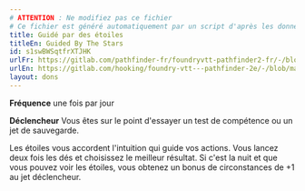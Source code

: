 ```yaml
---
# ATTENTION : Ne modifiez pas ce fichier
# Ce fichier est généré automatiquement par un script d'après les données du module Foundry VTT officiel et de sa traduction
title: Guidé par des étoiles
titleEn: Guided By The Stars
id: s1swBWSqtfrXTJHK
urlFr: https://gitlab.com/pathfinder-fr/foundryvtt-pathfinder2-fr/-/blob/master/data/feats/s1swBWSqtfrXTJHK.htm
urlEn: https://gitlab.com/hooking/foundry-vtt---pathfinder-2e/-/blob/master/packs/data/feats.db/guided-by-the-stars.json
layout: dons
---
```

**Fréquence** une fois par jour

**Déclencheur** Vous êtes sur le point d'essayer un test de compétence ou un jet de sauvegarde.

Les étoiles vous accordent l'intuition qui guide vos actions. Vous lancez deux fois les dés et choisissez le meilleur résultat. Si c'est la nuit et que vous pouvez voir les étoiles, vous obtenez un bonus de circonstances de +1 au jet déclencheur.
